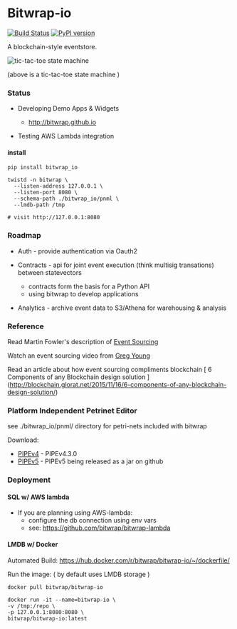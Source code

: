 # Bitwrap-io

[![Build Status](https://travis-ci.org/bitwrap/bitwrap-io.svg?branch=master)](https://travis-ci.org/bitwrap/bitwrap-io)
[![PyPI version](https://badge.fury.io/py/bitwrap_io.svg)](https://badge.fury.io/py/bitwrap_io)

A blockchain-style eventstore.

![tic-tac-toe state machine](https://bitwrap.github.io/image/octothorpe.png)

(above is a tic-tac-toe state machine )
### Status

* Developing Demo Apps & Widgets
  * http://bitwrap.github.io 

* Testing AWS Lambda integration

#### install

    pip install bitwrap_io

    twistd -n bitwrap \
      --listen-address 127.0.0.1 \
      --listen-port 8080 \
      --schema-path ./bitwrap_io/pnml \
      --lmdb-path /tmp

    # visit http://127.0.0.1:8080

### Roadmap

* Auth - provide authentication via Oauth2

* Contracts - api for joint event execution (think multisig transations) between statevectors
  * contracts form the basis for a Python API
  * using bitwrap to develop applications

* Analytics - archive event data to S3/Athena for warehousing & analysis

### Reference

Read Martin Fowler's description of [Event Sourcing](http://martinfowler.com/eaaDev/EventSourcing.html)

Watch an event sourcing video from [Greg Young](https://www.youtube.com/watch?v=8JKjvY4etTY)

Read an article about how event sourcing compliments blockchain [ 6 Components of any Blockchain design solution ] (http://blockchain.glorat.net/2015/11/16/6-components-of-any-blockchain-design-solution/)

### Platform Independent Petrinet Editor
see ./bitwrap_io/pnml/ directory for petri-nets included with bitwrap

Download:
* [PIPEv4](https://sourceforge.net/projects/pipe2/files/PIPEv4/PIPEv4.3.0/) - PIPEv4.3.0
* [PIPEv5](https://github.com/sarahtattersall/PIPE) - PIPEv5 being released as a jar on github

### Deployment

#### SQL w/ AWS lambda

* If you are planning using AWS-lambda:
  * configure the db connection using env vars
  * see: https://github.com/bitwrap/bitwrap-lambda

#### LMDB w/ Docker

Automated Build: https://hub.docker.com/r/bitwrap/bitwrap-io/~/dockerfile/

Run the image: ( by default uses LMDB storage )

    docker pull bitwrap/bitwrap-io

    docker run -it --name=bitwrap-io \
    -v /tmp:/repo \
    -p 127.0.0.1:8080:8080 \
    bitwrap/bitwrap-io:latest

